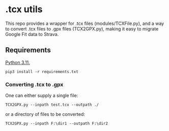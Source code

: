 # .tcx utils

This repo provides a wrapper for .tcx files (modules/TCXFile.py),
and a way to convert .tcx files to .gpx files (TCX2GPX.py),
making it easy to migrate Google Fit data to Strava.

## Requirements

[Python 3.11.](https://www.python.org/downloads/release/python-3115/)

```
pip3 install -r requirements.txt
```

### Converting .tcx to .gpx

One can either supply a single file:
```
TCX2GPX.py --inpath test.tcx --outpath ./
```

or a directory of files to be converted:
```
TCX2GPX.py --inpath F:\dir1 --outpath F:\dir2
```